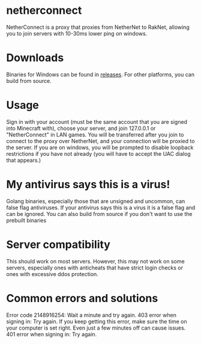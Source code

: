 # netherconnect
NetherConnect is a proxy that proxies from NetherNet to RakNet, allowing you to join servers with 10-30ms lower ping on windows.

# Downloads
Binaries for Windows can be found in [releases](https://github.com/GameParrot/netherconnect/releases). For other platforms, you can build from source.

# Usage
Sign in with your account (must be the same account that you are signed into Minecraft with), choose your server, and join 127.0.0.1 or "NetherConnect" in LAN games. You will be transferred after you join to connect to the proxy over NetherNet, and your connection will be proxied to the server. If you are on windows, you will be prompted to disable loopback restrictions if you have not already (you will have to accept the UAC dialog that appears.)

# My antivirus says this is a virus!
Golang binaries, especially those that are unsigned and uncommon, can false flag antiviruses. If your antivirus says this is a virus it is a false flag and can be ignored. You can also build from source if you don't want to use the prebuilt binaries

# Server compatibility
This should work on most servers. However, this may not work on some servers, especially ones with anticheats that have strict login checks or ones with excessive ddos protection.

# Common errors and solutions
Error code 2148916254: Wait a minute and try again.
403 error when signing in: Try again. If you keep getting this error, make sure the time on your computer is set right. Even just a few minutes off can cause issues.
401 error when signing in: Try again.
